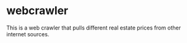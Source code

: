 # webcrawler
This is a web crawler that pulls different real estate prices from other internet sources.
